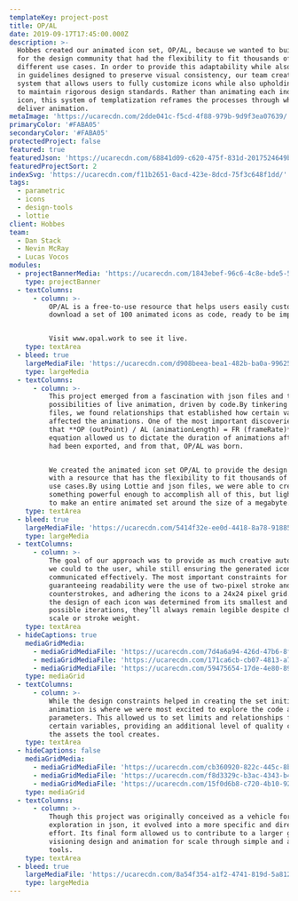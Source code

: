 ```yaml
---
templateKey: project-post
title: OP/AL
date: 2019-09-17T17:45:00.000Z
description: >-
  Hobbes created our animated icon set, OP/AL, because we wanted to build a tool
  for the design community that had the flexibility to fit thousands of
  different use cases. In order to provide this adaptability while also building
  in guidelines designed to preserve visual consistency, our team created a
  system that allows users to fully customize icons while also upholding rules
  to maintain rigorous design standards. Rather than animating each individual
  icon, this system of templatization reframes the processes through which we
  deliver animation.
metaImage: 'https://ucarecdn.com/2dde041c-f5cd-4f88-979b-9d9f3ea07639/'
primaryColor: '#FABA05'
secondaryColor: '#FABA05'
protectedProject: false
featured: true
featuredJson: 'https://ucarecdn.com/68841d09-c620-475f-831d-2017524649b8/'
featuredProjectSort: 2
indexSvg: 'https://ucarecdn.com/f11b2651-0acd-423e-8dcd-75f3c648f1dd/'
tags:
  - parametric
  - icons
  - design-tools
  - lottie
client: Hobbes
team:
  - Dan Stack
  - Nevin McRay
  - Lucas Vocos
modules:
  - projectBannerMedia: 'https://ucarecdn.com/1843ebef-96c6-4c8e-bde5-571177ee087b/'
    type: projectBanner
  - textColumns:
      - column: >-
          OP/AL is a free-to-use resource that helps users easily customize and
          download a set of 100 animated icons as code, ready to be implemented.


          Visit www.opal.work to see it live.
    type: textArea
  - bleed: true
    largeMediaFile: 'https://ucarecdn.com/d908beea-bea1-482b-ba0a-99625fa90061/'
    type: largeMedia
  - textColumns:
      - column: >-
          This project emerged from a fascination with json files and the
          possibilities of live animation, driven by code.By tinkering with json
          files, we found relationships that established how certain variables
          affected the animations. One of the most important discoveries was
          that **OP (outPoint) / AL (animationLength) = FR (frameRate)**. This
          equation allowed us to dictate the duration of animations after they
          had been exported, and from that, OP/AL was born.


          We created the animated icon set OP/AL to provide the design community
          with a resource that has the flexibility to fit thousands of different
          use cases.By using Lottie and json files, we were able to create
          something powerful enough to accomplish all of this, but light enough
          to make an entire animated set around the size of a megabyte.
    type: textArea
  - bleed: true
    largeMediaFile: 'https://ucarecdn.com/5414f32e-ee0d-4418-8a78-91885ae3e58d/'
    type: largeMedia
  - textColumns:
      - column: >-
          The goal of our approach was to provide as much creative autonomy as
          we could to the user, while still ensuring the generated icons
          communicated effectively. The most important constraints for
          guaranteeing readability were the use of two-pixel stroke and
          counterstrokes, and adhering the icons to a 24x24 pixel grid. Because
          the design of each icon was determined from its smallest and thickest
          possible iterations, they’ll always remain legible despite changes in
          scale or stroke weight.
    type: textArea
  - hideCaptions: true
    mediaGridMedia:
      - mediaGridMediaFile: 'https://ucarecdn.com/7d4a6a94-426d-47b6-8f3e-0a265a303d9d/'
      - mediaGridMediaFile: 'https://ucarecdn.com/171ca6cb-cb07-4813-a7d7-1f3edc50f0a3/'
      - mediaGridMediaFile: 'https://ucarecdn.com/59475654-17de-4e80-893f-755074478b47/'
    type: mediaGrid
  - textColumns:
      - column: >-
          While the design constraints helped in creating the set initially,
          animation is where we were most excited to explore the code and create
          parameters. This allowed us to set limits and relationships for
          certain variables, providing an additional level of quality control to
          the assets the tool creates.
    type: textArea
  - hideCaptions: false
    mediaGridMedia:
      - mediaGridMediaFile: 'https://ucarecdn.com/cb360920-822c-445c-8b95-58c056d07c6f/'
      - mediaGridMediaFile: 'https://ucarecdn.com/f8d3329c-b3ac-4343-b47c-11eddbf59df3/'
      - mediaGridMediaFile: 'https://ucarecdn.com/15f0d6b8-c720-4b10-9271-06870c4a581f/'
    type: mediaGrid
  - textColumns:
      - column: >-
          Though this project was originally conceived as a vehicle for
          exploration in json, it evolved into a more specific and directed
          effort. Its final form allowed us to contribute to a larger goal of
          visioning design and animation for scale through simple and accessible
          tools.
    type: textArea
  - bleed: true
    largeMediaFile: 'https://ucarecdn.com/8a54f354-a1f2-4741-819d-5a81277697c2/'
    type: largeMedia
---
```


